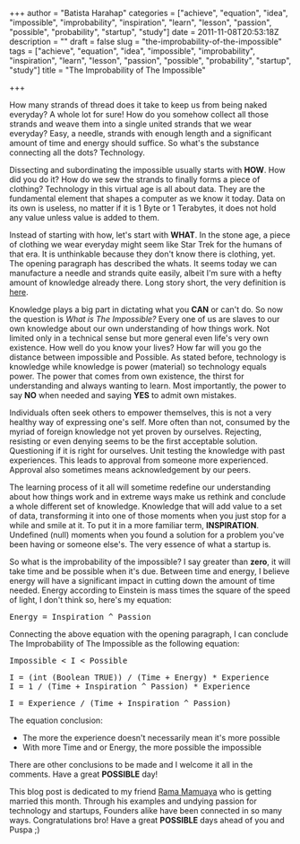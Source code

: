 +++
author = "Batista Harahap"
categories = ["achieve", "equation", "idea", "impossible", "improbability", "inspiration", "learn", "lesson", "passion", "possible", "probability", "startup", "study"]
date = 2011-11-08T20:53:18Z
description = ""
draft = false
slug = "the-improbability-of-the-impossible"
tags = ["achieve", "equation", "idea", "impossible", "improbability", "inspiration", "learn", "lesson", "passion", "possible", "probability", "startup", "study"]
title = "The Improbability of The Impossible"

+++


How many strands of thread does it take to keep us from being naked everyday? A whole lot for sure! How do you somehow collect all those strands and weave them into a single united strands that we wear everyday? Easy, a needle, strands with enough length and a significant amount of time and energy should suffice. So what's the substance connecting all the dots? Technology.

Dissecting and subordinating the impossible usually starts with <strong>HOW</strong>. How did you do it? How do we sew the strands to finally forms a piece of clothing? Technology in this virtual age is all about data. They are the fundamental element that shapes a computer as we know it today. Data on its own is useless, no matter if it is 1 Byte or 1 Terabytes, it does not hold any value unless value is added to them.

Instead of starting with how, let's start with <strong>WHAT</strong>. In the stone age, a piece of clothing we wear everyday might seem like Star Trek for the humans of that era. It is unthinkable because they don't know there is clothing, yet. The opening paragraph has described the whats. It seems today we can manufacture a needle and strands quite easily, albeit I'm sure with a hefty amount of knowledge already there. Long story short, the very definition is <a href="http://en.wikipedia.org/wiki/Sewing" target="_blank">here</a>.

Knowledge plays a big part in dictating what you <strong>CAN</strong> or can't do. So now the question is <em>What is The Impossible?</em> Every one of us are slaves to our own knowledge about our own understanding of how things work. Not limited only in a technical sense but more general even life's very own existence. How well do you know your lives? How far will you go the distance between impossible and Possible. As stated before, technology is knowledge while knowledge is power (material) so technology equals power. The power that comes from own existence, the thirst for understanding and always wanting to learn. Most importantly, the power to say <strong>NO</strong> when needed and saying <strong>YES</strong> to admit own mistakes.

Individuals often seek others to empower themselves, this is not a very healthy way of expressing one's self. More often than not, consumed by the myriad of foreign knowledge not yet proven by ourselves. Rejecting, resisting or even denying seems to be the first acceptable solution. Questioning if it is right for ourselves. Unit testing the knowledge with past experiences. This leads to approval from someone more experienced. Approval also sometimes means acknowledgement by our peers.

The learning process of it all will sometime redefine our understanding about how things work and in extreme ways make us rethink and conclude a whole different set of knowledge. Knowledge that will add value to a set of data, transforming it into one of those moments when you just stop for a while and smile at it. To put it in a more familiar term, <strong>INSPIRATION</strong>. Undefined (null) moments when you found a solution for a problem you've been having or someone else's. The very essence of what a startup is.

So what is the improbability of the impossible? I say greater than <strong>zero</strong>, it will take time and be possible when it's due. Between time and energy, I believe energy will have a significant impact in cutting down the amount of time needed. Energy according to Einstein is mass times the square of the speed of light, I don't think so, here's my equation:
<pre lang="java">
Energy = Inspiration ^ Passion
</pre>
Connecting the above equation with the opening paragraph, I can conclude The Improbability of The Impossible as the following equation:
<pre lang="java">
Impossible < I < Possible
</pre>
<pre lang="java">
I = (int (Boolean TRUE)) / (Time + Energy) * Experience
I = 1 / (Time + Inspiration ^ Passion) * Experience
</pre>
<pre lang="java">
I = Experience / (Time + Inspiration ^ Passion)
</pre>

The equation conclusion:
<ul>
<li>The more the experience doesn't necessarily mean it's more possible</li>
<li>With more Time and or Energy, the more possible the impossible</li>
</ul>

There are other conclusions to be made and I welcome it all in the comments. Have a great <strong>POSSIBLE</strong> day!

This blog post is dedicated to my friend <a href="http://twitter.com/rampok">Rama Mamuaya</a> who is getting married this month. Through his examples and undying passion for technology and startups, Founders alike have been connected in so many ways. Congratulations bro! Have a great <strong>POSSIBLE</strong> days ahead of you and Puspa ;)